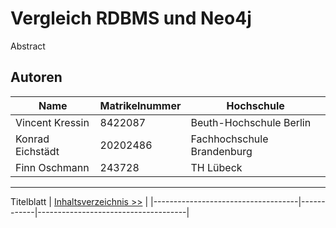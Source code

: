 # Vergleich RDBMS und Neo4j
Abstract
## Autoren

| Name            | Matrikelnummer | Hochschule              |
| --------------- | -------------- | ---------------------   |
| Vincent Kressin | 8422087        | Beuth-Hochschule Berlin |
| Konrad Eichstädt | 20202486       | Fachhochschule Brandenburg   |
| Finn Oschmann   | 243728       | TH Lübeck          |

---
Titelblatt | [Inhaltsverzeichnis >>](00-2_toc.md) |
|------------------------------------|------------|-------------------------------------|

